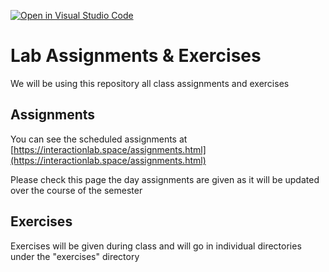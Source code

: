 [![Open in Visual Studio Code](https://classroom.github.com/assets/open-in-vscode-f059dc9a6f8d3a56e377f745f24479a46679e63a5d9fe6f495e02850cd0d8118.svg)](https://classroom.github.com/online_ide?assignment_repo_id=6837413&assignment_repo_type=AssignmentRepo)
# Lab Assignments & Exercises

We will be using this repository all class assignments and exercises

## Assignments

You can see the scheduled assignments at [https://interactionlab.space/assignments.html](https://interactionlab.space/assignments.html)

Please check this page the day assignments are given as it will be updated over the course of the semester

## Exercises

Exercises will be given during class and will go in individual directories under the "exercises" directory
